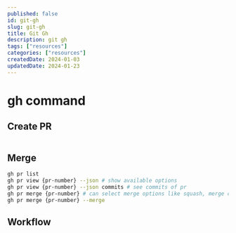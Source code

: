 ```yaml
---
published: false
id: git-gh
slug: git-gh
title: Git Gh
description: git gh
tags: ["resources"]
categories: ["resources"]
createdDate: 2024-01-03
updatedDate: 2024-01-23
---
```


# gh command

## Create PR
```
```

## Merge
```bash
gh pr list
gh pr view {pr-number} --json # show available options
gh pr view {pr-number} --json commits # see commits of pr
gh pr merge {pr-number} # can select merge options like squash, merge commit
gh pr merge {pr-number} --merge
```

## Workflow
```bash
```
